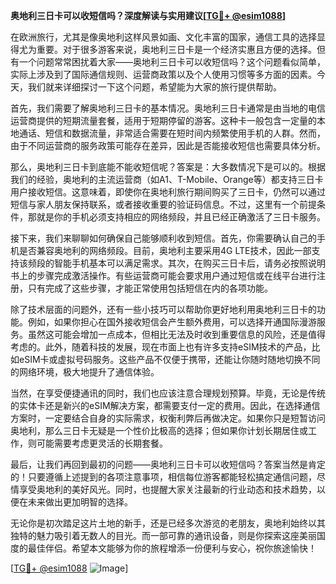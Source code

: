 **奥地利三日卡可以收短信吗？深度解读与实用建议[[TG💪+ @esim1088](https://t.me/s/esim1088)]**

在欧洲旅行，尤其是像奥地利这样风景如画、文化丰富的国家，通信工具的选择显得尤为重要。对于很多游客来说，奥地利三日卡是一个经济实惠且方便的选择。但有一个问题常常困扰着大家——奥地利三日卡可以收短信吗？这个问题看似简单，实际上涉及到了国际通信规则、运营商政策以及个人使用习惯等多方面的因素。今天，我们就来详细探讨一下这个问题，希望能为大家的旅行提供帮助。

首先，我们需要了解奥地利三日卡的基本情况。奥地利三日卡通常是由当地的电信运营商提供的短期流量套餐，适用于短期停留的游客。这种卡一般包含一定量的本地通话、短信和数据流量，非常适合需要在短时间内频繁使用手机的人群。然而，由于不同运营商的服务政策可能存在差异，因此是否能接收短信也需要具体分析。

那么，奥地利三日卡到底能不能收短信呢？答案是：大多数情况下是可以的。根据我们的经验，奥地利的主流运营商（如A1、T-Mobile、Orange等）都支持三日卡用户接收短信。这意味着，即使你在奥地利旅行期间购买了三日卡，仍然可以通过短信与家人朋友保持联系，或者接收重要的验证码信息。不过，这里有一个前提条件，那就是你的手机必须支持相应的网络频段，并且已经正确激活了三日卡服务。

接下来，我们来聊聊如何确保自己能够顺利收到短信。首先，你需要确认自己的手机是否兼容奥地利的网络频段。目前，奥地利主要采用4G LTE技术，因此一部支持该频段的智能手机基本可以满足需求。其次，在购买三日卡后，请务必按照说明书上的步骤完成激活操作。有些运营商可能会要求用户通过短信或在线平台进行注册，只有完成了这些步骤，才能正常使用包括短信在内的各项功能。

除了技术层面的问题外，还有一些小技巧可以帮助你更好地利用奥地利三日卡的功能。例如，如果你担心在国外接收短信会产生额外费用，可以选择开通国际漫游服务。虽然这可能会增加一点成本，但相比无法及时收到重要信息的风险，还是值得考虑的。此外，随着科技的发展，现在市面上也有许多支持eSIM技术的产品，比如eSIM卡或虚拟号码服务。这些产品不仅便于携带，还能让你随时随地切换不同的网络环境，极大地提升了通信体验。

当然，在享受便捷通讯的同时，我们也应该注意合理规划预算。毕竟，无论是传统的实体卡还是新兴的eSIM解决方案，都需要支付一定的费用。因此，在选择通信方案时，一定要结合自身的实际需求，权衡利弊后再做决定。如果你只是短暂访问奥地利，那么三日卡无疑是一个性价比极高的选择；但如果你计划长期居住或工作，则可能需要考虑更灵活的长期套餐。

最后，让我们再回到最初的问题——奥地利三日卡可以收短信吗？答案当然是肯定的！只要遵循上述提到的各项注意事项，相信每位游客都能轻松搞定通信问题，尽情享受奥地利的美好风光。同时，也提醒大家关注最新的行业动态和技术趋势，以便在未来做出更加明智的选择。

无论你是初次踏足这片土地的新手，还是已经多次游览的老朋友，奥地利始终以其独特的魅力吸引着无数人的目光。而一部可靠的通讯设备，则是你探索这座美丽国度的最佳伴侣。希望本文能够为你的旅程增添一份便利与安心，祝你旅途愉快！

[[TG💪+ @esim1088](https://t.me/s/esim1088) ![Image](https://i.postimg.cc/4NQfJmqS/Snipaste-2025-05-13-00-14-12.png)]